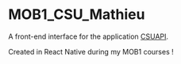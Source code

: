 # MOB1_CSU_Mathieu
A front-end interface for the application [CSUAPI](https://github.com/XCarrel/CSUAPI).

Created in React Native during my MOB1 courses !
